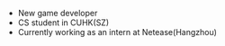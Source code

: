 - New game developer
- CS student in CUHK(SZ)
- Currently working as an intern at Netease(Hangzhou)

<!---
SydianAndrewChen/SydianAndrewChen is a ✨ special ✨ repository because its `README.md` (this file) appears on your GitHub profile.
You can click the Preview link to take a look at your changes.
--->
